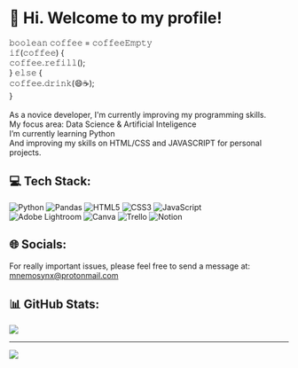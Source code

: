 # 👋 Hi. Welcome to my profile!
𝚋𝚘𝚘𝚕𝚎𝚊𝚗 𝚌𝚘𝚏𝚏𝚎𝚎 = 𝚌𝚘𝚏𝚏𝚎𝚎𝙴𝚖𝚙𝚝𝚢<br>𝚒𝚏(𝚌𝚘𝚏𝚏𝚎𝚎) {<br>𝚌𝚘𝚏𝚏𝚎𝚎.𝚛𝚎𝚏𝚒𝚕𝚕();<br>} 𝚎𝚕𝚜𝚎 {<br>𝚌𝚘𝚏𝚏𝚎𝚎.𝚍𝚛𝚒𝚗𝚔(😄☕);<br>}<br><br>As a novice developer, I'm currently improving my programming skills.<br>My focus area: Data Science & Artificial Inteligence<br>I’m currently learning Python<br>And improving my skills on HTML/CSS and JAVASCRIPT for personal projects.


## 💻 Tech Stack:
![Python](https://img.shields.io/badge/python-3670A0?style=flat&logo=python&logoColor=ffdd54) ![Pandas](https://img.shields.io/badge/pandas-%23150458.svg?style=flat&logo=pandas&logoColor=white) ![HTML5](https://img.shields.io/badge/html5-%23E34F26.svg?style=flat&logo=html5&logoColor=white) ![CSS3](https://img.shields.io/badge/css3-%231572B6.svg?style=flat&logo=css3&logoColor=white) ![JavaScript](https://img.shields.io/badge/javascript-%23323330.svg?style=flat&logo=javascript&logoColor=%23F7DF1E)<br> ![Adobe Lightroom](https://img.shields.io/badge/Adobe%20Lightroom-31A8FF.svg?style=flat&logo=Adobe%20Lightroom&logoColor=white) ![Canva](https://img.shields.io/badge/Canva-%2300C4CC.svg?style=flat&logo=Canva&logoColor=white) ![Trello](https://img.shields.io/badge/Trello-%23026AA7.svg?style=flat&logo=Trello&logoColor=white) ![Notion](https://img.shields.io/badge/Notion-%23000000.svg?style=flat&logo=notion&logoColor=white) 

## 🌐 Socials:
For really important issues, please feel free to send a message at:<br>mnemosynx@protonmail.com
<!-- [![Gmail](https://img.shields.io/badge/Gmail-D14836?style=for-the-badge&logo=gmail&logoColor=white)](mailto:eidos.clouds@gmail.com) -->

## 📊 GitHub Stats:
<!--![](https://github-readme-stats.vercel.app/api?username=orcynus&theme=dark&hide_border=true&include_all_commits=false&count_private=false)<br/> -->
<!--![](https://github-readme-streak-stats.herokuapp.com/?user=orcynus&theme=dark&hide_border=true)<br/> -->
![](https://github-readme-stats.vercel.app/api/top-langs/?username=orcynus&theme=dark&hide_border=true&include_all_commits=false&count_private=false&layout=compact)

<!--### ✍️ Quotes
![](https://quotes-github-readme.vercel.app/api?type=horizontal&theme=dark) -->

---
[![](https://visitcount.itsvg.in/api?id=orcynus&icon=0&color=12)](https://visitcount.itsvg.in)

<!-- Proudly created with GPRM ( https://gprm.itsvg.in ) -->
